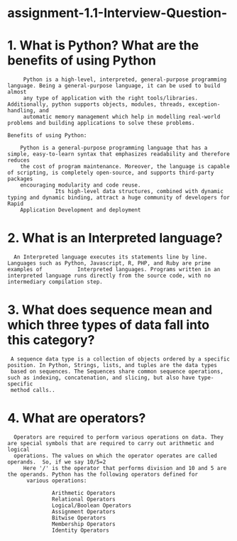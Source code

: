 # assignment-1.1-Interview-Question-
# 1. What is Python? What are the benefits of using Python
         Python is a high-level, interpreted, general-purpose programming language. Being a general-purpose language, it can be used to build almost
         any type of application with the right tools/libraries. Additionally, python supports objects, modules, threads, exception-handling, and 
         automatic memory management which help in modelling real-world problems and building applications to solve these problems.

    Benefits of using Python:

        Python is a general-purpose programming language that has a simple, easy-to-learn syntax that emphasizes readability and therefore reduces
        the cost of program maintenance. Moreover, the language is capable of scripting, is completely open-source, and supports third-party packages
        encouraging modularity and code reuse.
                   Its high-level data structures, combined with dynamic typing and dynamic binding, attract a huge community of developers for Rapid 
        Application Development and deployment
        
# 2. What is an Interpreted language?
      An Interpreted language executes its statements line by line. Languages such as Python, Javascript, R, PHP, and Ruby are prime examples of           Interpreted languages. Programs written in an interpreted language runs directly from the source code, with no intermediary compilation step.        
      
# 3. What does sequence mean and which three types of data fall into this category?
     A sequence data type is a collection of objects ordered by a specific position. In Python, Strings, lists, and tuples are the data types 
     based on sequences. The Sequences share common sequence operations, such as indexing, concatenation, and slicing, but also have type-specific
     method calls..
     
# 4.  What are operators?
      Operators are required to perform various operations on data. They are special symbols that are required to carry out arithmetic and logical
      operations. The values on which the operator operates are called operands.  So, if we say 10/5=2
         Here '/' is the operator that performs division and 10 and 5 are the operands. Python has the following operators defined for
          various operations:

                  Arithmetic Operators
                  Relational Operators
                  Logical/Boolean Operators
                  Assignment Operators
                  Bitwise Operators
                  Membership Operators
                  Identity Operators
                  
                  
